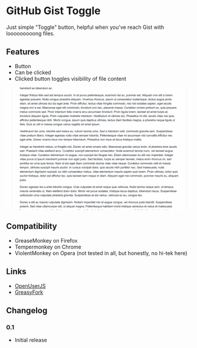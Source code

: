 # GitHub Gist Toggle
Just simple "Toggle" button, helpful when you've reach Gist with looooooooong files.

## Features
* Button
* Can be clicked
* Clicked button toggles visibility of file content

![Screencast](https://github.com/marsjaninzmarsa/userscripts/raw/master/github-gist-toggle/github-gist-toggle.gif)

## Compatibility
* GreaseMonkey on Firefox
* Tempermonkey on Chrome
* ViolentMonkey on Opera
(not tested in all, but honestly, no hi-tek here)

## Links
* [OpenUserJS](https://openuserjs.org/scripts/marsjaninzmarsa/ToggleGist)
* [GreasyFork](https://greasyfork.org/pl/scripts/31700-togglegist)

## Changelog

### 0.1
* Initial release
